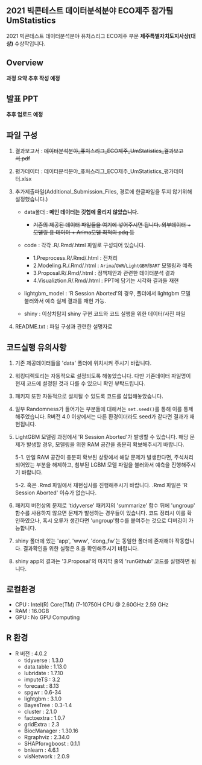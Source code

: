 ## 2021 빅콘테스트 데이터분석분야 ECO제주 참가팀 UmStatistics

2021 빅콘테스트 데이터분석분야 퓨처스리그 ECO제주 부문 **제주특별자치도지사상(대상)** 수상작입니다.

## Overview

**과정 요약 추후 작성 예정**

## 발표 PPT

**추후 업로드 예정**

## 파일 구성

1. 결과보고서 : ~~데이터분석분야_퓨처스리그_ECO제주_UmStatistics_결과보고서.pdf~~
2. 평가데이터 : 데이터분석분야_퓨처스리그_ECO제주_UmStatistics_평가데이터.xlsx


3. 추가제출파일(Additional_Submission_Files, 경로에 한글파일을 두지 않기위해 설정했습니다.)  

	- data폴더 : **메인 데이터는 깃헙에 올리지 않았습니다.**
	  - ~~기존의 제공된 데이터 파일들을 여기에 넣어주시면 됩니다. 외부데이터 + 모델링 용 데이터 + Arima모델 최적의 pdq 등~~
	
	- code : 각각 .R/.Rmd/.html 파일로 구성되어 있습니다.
	    - 1.Preprocess.R/.Rmd/.html : 전처리
	    - 2.Modeling.R./.Rmd/.html : `Arima`/`GWR`/`LightGBM`/`BART` 모델링과 예측 
	    - 3.Proposal.R/.Rmd/.html : 정책제안과 관련한 데이터분석 결과
	    - 4.Visualiztion.R/.Rmd/.html : PPT에 담기는 시각화 결과들 재현

	- lightgbm_model : 'R Session Aborted'의 경우, 폴더에서 lightgbm 모델 불러와서 예측
			 실제 결과를 재현 가능.

	- shiny : 이상치탐지 shiny 구현 코드와 코드 실행을 위한 데이터/사진 파일
		 

4. README.txt : 파일 구성과 관련한 설명자료

## 코드실행 유의사항

1. 기존 제공데이터들을 'data' 폴더에 위치시켜 주시기 바랍니다.

2. 워킹디렉토리는 자동적으로 설정되도록 해놓았습니다. 
    다만 기존데이터 파일명이 현재 코드에 설정된 것과 다를 수 있으니 확인 부탁드립니다.

3. 패키지 또한 자동적으로 설치될 수 있도록 코드를 삽입해놓았습니다.

4. 일부 Randomness가 들어가는 부분들에 대해서는 `set.seed()`를 통해 이를 통제해주었습니다. 
    R버전 4.0 이상에서는 다른 환경이더라도 seed가 같다면 결과가 재현됩니다.

5. LightGBM 모델링 과정에서 'R Session Aborted'가 발생할 수 있습니다.
   해당 문제가 발생할 경우, 모델링을 위한 RAM 공간을 충분히 확보해주시기 바랍니다.

   5-1. 만일 RAM 공간이 충분히 확보된 상황에서 해당 문제가 발생한다면,
         주석처리되어있는 부분을 해제하고, 첨부된 LGBM 모델 파일을 불러와서 예측을 진행해주시기 바랍니다.

   5-2. 혹은 .Rmd 파일에서 재현심사를 진행해주시기 바랍니다.
          .Rmd 파일은 'R Session Aborted' 이슈가 없습니다. 

6. 패키지 버전상의 문제로 'tidyverse' 패키지의 'summarize' 함수 뒤에 'ungroup' 함수를 사용하지 않으면 문제가 발생하는 경우들이 있습니다.
   코드 정리시 이를 확인하였으나, 혹시 오류가 생긴다면 'ungroup'함수를 붙여주는 것으로 디버깅이 가능합니다.

7. shiny 폴더에 있는 'app', 'www', 'dong_fw'는 동일한 폴더에 존재해야 작동합니다. 
   결과확인을 위한 실행은 8.을 확인해주시기 바랍니다.

8. shiny app의 결과는 '3.Proposal'의 마지막 줄의 'runGithub' 코드를 실행하면 됩니다.

## 로컬환경

- CPU : Intel(R) Core(TM) i7-10750H CPU @ 2.60GHz   2.59 GHz
- RAM : 16.0GB
- GPU : No GPU Computing

## R 환경

- R 버전 : 4.0.2
  - tidyverse : 1.3.0
  - data.table : 1.13.0
  - lubridate : 1.7.10
  - imputeTS : 3.2
  - forecast : 8.13
  - spgwr : 0.6-34
  - lightgbm : 3.1.0
  - BayesTree : 0.3-1.4
  - cluster : 2.1.0
  - factoextra : 1.0.7
  - gridExtra : 2.3
  - BiocManager : 1.30.16
  - Rgraphviz : 2.34.0
  - SHAPforxgboost : 0.1.1
  - bnlearn : 4.6.1
  - visNetwork : 2.0.9

